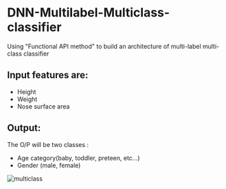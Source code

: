 # DNN-Multilabel-Multiclass-classifier
Using "Functional API method" to build an architecture of multi-label multi-class classifier

## Input features are:
- Height
- Weight
- Nose surface area

## Output:
The O/P will be two classes :
- Age category(baby, toddler, preteen, etc...)
- Gender (male, female)

![multiclass](https://user-images.githubusercontent.com/59202700/206857063-6cf753ea-80d7-4f11-8da7-07046bd01549.jpeg)
